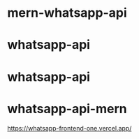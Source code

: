 ﻿# mern-whatsapp-api
# whatsapp-api
# whatsapp-api
# whatsapp-api-mern
https://whatsapp-frontend-one.vercel.app/
